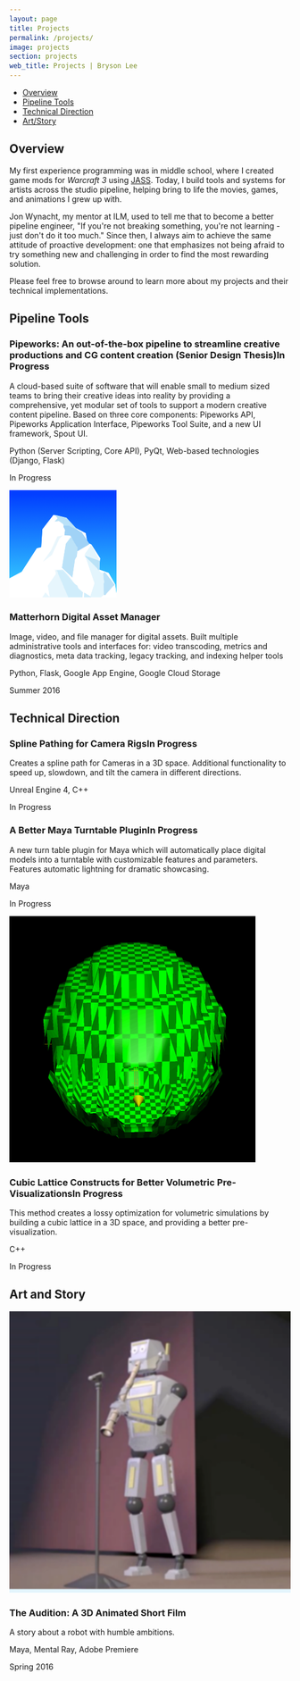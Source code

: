 ```yaml
---
layout: page
title: Projects
permalink: /projects/
image: projects
section: projects
web_title: Projects | Bryson Lee
---
```



* [Overview](#overview)
* [Pipeline Tools](#pipeline-tools)
* [Technical Direction](#technical-direction)
* [Art/Story](#art-and-story)


## Overview
My first experience programming was in middle school, where I created game mods for *Warcraft 3* using [JASS](https://en.wikipedia.org/wiki/JASS). Today, I build tools and systems for artists across the studio pipeline, helping bring to life the movies, games, and animations I grew up with. 

Jon Wynacht, my mentor at ILM, used to tell me that to become a better pipeline engineer, "If you're not breaking something, you're not learning - just don't do it too much." Since then, I always aim to achieve the same attitude of proactive development: one that emphasizes not being afraid to try something new and challenging in order to find the most rewarding solution.

Please feel free to browse around to learn more about my projects and their technical implementations.

## Pipeline Tools
<div class="project-entry d-flex">
  <div class="align-self-start">
    <h3 class="project-title">Pipeworks: An out-of-the-box pipeline to streamline creative productions and CG content creation (Senior Design Thesis)<span class="badge">In Progress</span></h3>
    <p>A cloud-based suite of software that will enable small to medium sized teams to bring their creative ideas into reality by providing a comprehensive, yet modular set of tools to support a modern creative content pipeline. Based on three core components: Pipeworks API, Pipeworks Application Interface, Pipeworks Tool Suite, and a new UI framework, Spout UI.</p>
    <p class="project-annotation"><i class="fa fa-file-code-o"></i>Python (Server Scripting, Core API), PyQt, Web-based technologies (Django, Flask)</p>
    <p class="project-annotation"><i class="fa fa-calendar-o"></i>In Progress</p>
  </div>
</div>
<div class="project-entry d-flex">
  <img class="align-self-start hidden-xs-down" src="/assets/img/matterhorn_square.png">
  <div class="align-self-start">
    <h3 class="project-title">Matterhorn Digital Asset Manager</h3>
    <p>Image, video, and file manager for digital assets. Built multiple administrative tools and interfaces for: video transcoding, metrics and diagnostics, meta data tracking, legacy tracking, and indexing helper tools</p>
    <p class="project-annotation"><i class="fa fa-file-code-o"></i>Python, Flask, Google App Engine, Google Cloud Storage</p>
    <p class="project-annotation"><i class="fa fa-calendar-o"></i>Summer 2016</p>
  </div>
</div>

## Technical Direction
<div class="project-entry d-flex">
  <div class="align-self-start">
    <h3 class="project-title">Spline Pathing for Camera Rigs<span class="badge">In Progress</span></h3>
    <p>Creates a spline path for Cameras in a 3D space. Additional functionality to speed up, slowdown, and tilt the camera in different directions.</p>
    <p class="project-annotation"><i class="fa fa-file-code-o"></i>Unreal Engine 4, C++</p>
    <p class="project-annotation"><i class="fa fa-calendar-o"></i>In Progress</p>
  </div>
</div>
<div class="project-entry d-flex">
  <div class="align-self-start">
    <h3 class="project-title">A Better Maya Turntable Plugin<span class="badge">In Progress</span></h3>
    <p>A new turn table plugin for Maya which will automatically place digital models into a turntable with customizable features and parameters. Features automatic lightning for dramatic showcasing.</p>
    <p class="project-annotation"><i class="fa fa-file-code-o"></i>Maya</p>
    <p class="project-annotation"><i class="fa fa-calendar-o"></i>In Progress</p>
  </div>
</div>
<div class="project-entry d-flex">
  <img class="align-self-start hidden-xs-down" src="/assets/img/lattice_rotate.gif">
  <div class="align-self-start">
    <h3 class="project-title">Cubic Lattice Constructs for Better Volumetric Pre-Visualizations<span class="badge">In Progress</span></h3>
    <p>This method creates a lossy optimization for volumetric simulations by building a cubic lattice in a 3D space, and providing a better pre-visualization.</p>
    <p class="project-annotation"><i class="fa fa-file-code-o"></i>C++</p>
    <p class="project-annotation"><i class="fa fa-calendar-o"></i>In Progress</p>
  </div>
</div>

## Art and Story
<div class="project-entry d-flex">
  <img class="align-self-start hidden-xs-down" src="/assets/img/audition_square.png">
  <div class="align-self-start">
    <h3 class="project-title">The Audition: A 3D Animated Short Film</h3>
    <p>A story about a robot with humble ambitions.</p>
    <p class="project-annotation"><i class="fa fa-file-code-o"></i>Maya, Mental Ray, Adobe Premiere</p>
    <p class="project-annotation"><i class="fa fa-calendar-o"></i>Spring 2016</p>
  </div>
</div>

